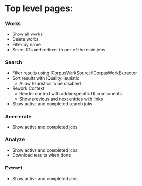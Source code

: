 # Top level pages:

### Works
- Show all works
- Delete works
- Filter by name
- Select IDs and redirect to one of the main jobs

### Search
- Filter results using ICorpusWorkSource/ICorpusWorkExtractor
- Sort results with IQualityHeuristic
	- Allow heuristics to be disabled
- Rework Context
	- Render context with addin-specific UI components
	- Show previous and next entries with links
- Show active and completed search jobs

### Accelerate
- Show active and completed jobs

### Analyze
- Show active and completed jobs
- Download results when done

### Extract
- Show active and completed jobs